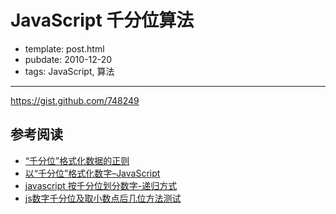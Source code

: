 
# JavaScript 千分位算法

- template: post.html
- pubdate: 2010-12-20
- tags: JavaScript, 算法

----


https://gist.github.com/748249

## 参考阅读

* [“千分位”格式化数据的正则](http://blog.xhlv.com/index.php/2009/09/15/parsedata-regexp/)
* [以“千分位”格式化数字–JavaScript](http://hi.chibaole.com/blog/2009/09/15/%E4%BB%A5%E2%80%9C%E5%8D%83%E5%88%86%E4%BD%8D%E2%80%9D%E6%A0%BC%E5%BC%8F-javascript/)
* [javascript 按千分位划分数字-递归方式](http://lonelyfishor.blogbus.com/logs/41230348.html)
* [js数字千分位及取小数点后几位方法测试](http://blog.csdn.net/yezi1305/archive/2008/09/09/2903239.aspx)
